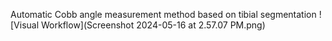 
Automatic Cobb angle measurement method based on tibial segmentation
![Visual Workflow](Screenshot 2024-05-16 at 2.57.07 PM.png)
